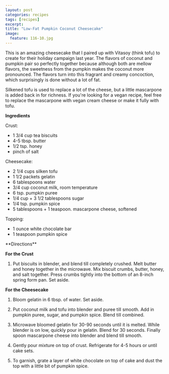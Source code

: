 ```yaml
---
layout: post
categories: recipes
tags: [recipes]
excerpt: 
title: "Low-Fat Pumpkin Coconut Cheesecake"
image:
  feature: 116-10.jpg
---
```


This is an amazing cheesecake that I paired up with Vitasoy (think tofu) to create for their holiday campaign last year.  The flavors of coconut and pumpkin pair so perfectly together because although both are mellow flavors, the sweetness from the pumpkin makes the coconut more pronounced.  The flavors turn into this fragrant and creamy concoction, which surprisingly is done without a lot of fat.  

Silkened tofu is used to replace a lot of the cheese, but a little mascarpone is added back in for richness.  If you're looking for a vegan recipe, feel free to replace the mascarpone with vegan cream cheese or make it fully with tofu.   


<section class='recipe'>
<span class="ingredients"><p><strong>Ingredients</strong></p>

<p>Crust:</p>

<ul><li>1 3/4 cup tea biscuits</li><li>4-5 tbsp. butter</li><li>1/2 tsp. honey</li><li>pinch of salt</li></ul>

<p>Cheesecake:</p>

<ul><li>2 1/4 cups silken tofu</li><li>1 1/2 packets gelatin </li><li>6 tablespoons water</li><li>3/4 cup coconut milk, room temperature</li><li>6 tsp. pumpkin puree</li><li>1/4 cup + 3 1/2 tablespoons sugar </li><li>1/4 tsp. pumpkin spice </li><li>5 tablespoons + 1 teaspoon. mascarpone cheese, softened</li></ul>

<p>Topping:</p>
<ul>
<li>1 ounce white chocolate bar</li>
<li>1 teaspoon pumpkin spice</li>
</ul>
</span>
<span class="directions" markdown="block">
**Directions**

__For the Crust__

1. Put biscuits in blender, and blend till completely crushed. Melt butter and honey together in the microwave. Mix biscuit crumbs, butter, honey, and salt together. Press crumbs tightly into the bottom of an 8-inch spring form pan. Set aside.

__For the Cheesecake__

1. Bloom gelatin in 6 tbsp. of water. Set aside.

2. Put coconut milk and tofu into blender and puree till smooth.  Add in pumpkin puree, sugar, and pumpkin spice. Blend till combined. 

3. Microwave bloomed gelatin for 30-90 seconds until it is melted. While blender is on low, quickly pour in gelatin. Blend for 30 seconds. Finally spoon mascarpone cheese into blender and blend till smooth.

4. Gently pour mixture on top of crust. Refrigerate for 4-5 hours or until cake sets.

12. To garnish, grate a layer of white chocolate on top of cake and dust the top with a little bit of pumpkin spice.